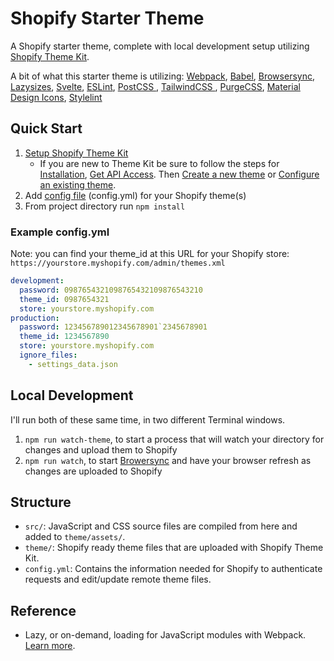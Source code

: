# Shopify Starter Theme

A Shopify starter theme, complete with local development setup utilizing [Shopify Theme Kit](https://shopify.github.io/).

A bit of what this starter theme is utilizing:
[Webpack](https://webpack.js.org/),
[Babel](https://babeljs.io/),
[Browsersync](https://browsersync.io/),
[Lazysizes](https://github.com/aFarkas/lazysizes),
[Svelte](https://svelte.dev/),
[ESLint](https://eslint.org/),
[PostCSS ](https://postcss.org/),
[TailwindCSS ](https://tailwindcss.com/),
[PurgeCSS](https://purgecss.com/),
[Material Design Icons](https://google.github.io/material-design-icons/#icon-font-for-the-web),
[Stylelint](https://stylelint.io/)

## Quick Start

1. [Setup Shopify Theme Kit](https://shopify.github.io/themekit/)
    - If you are new to Theme Kit be sure to follow the steps for [Installation](https://shopify.github.io/themekit/#installation), [Get API Access](https://shopify.github.io/themekit/#get-api-access). Then [Create a new theme](https://shopify.github.io/themekit/#create-a-new-theme) or [Configure an existing theme](https://shopify.github.io/themekit/#configure-an-existing-theme).
2. Add [config file](https://shopify.github.io/themekit/configuration/) (config.yml) for your Shopify theme(s)
3. From project directory run `npm install`

### Example config.yml

Note: you can find your theme_id at this URL for your Shopify store: `https://yourstore.myshopify.com/admin/themes.xml`

```yml
development:
  password: 0987654321098765432109876543210
  theme_id: 0987654321
  store: yourstore.myshopify.com
production:
  password: 123456789012345678901`2345678901
  theme_id: 1234567890
  store: yourstore.myshopify.com
  ignore_files:
    - settings_data.json
```

## Local Development

I'll run both of these same time, in two different Terminal windows.

1. `npm run watch-theme`, to start a process that will watch your directory for changes and upload them to Shopify
2. `npm run watch`, to start [Browersync](https://browsersync.io/) and have your browser refresh as changes are uploaded to Shopify

## Structure

- `src/`: JavaScript and CSS source files are compiled from here and added to `theme/assets/`.
- `theme/`: Shopify ready theme files that are uploaded with Shopify Theme Kit.
- `config.yml`: Contains the information needed for Shopify to authenticate requests and edit/update remote theme files.

## Reference

- Lazy, or on-demand, loading for JavaScript modules with Webpack. [Learn more](https://webpack.js.org/guides/lazy-loading/).
